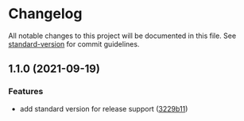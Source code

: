 # Changelog

All notable changes to this project will be documented in this file. See [standard-version](https://github.com/conventional-changelog/standard-version) for commit guidelines.

## 1.1.0 (2021-09-19)


### Features

* add standard version for release support ([3229b11](https://github.com/clickwithclark/fast-form-validator/commit/3229b11b79e1a4f7e2015524066a42e23a890156))
